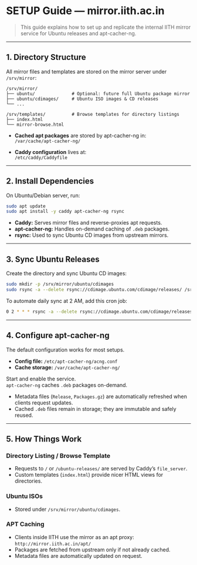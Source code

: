 # SETUP Guide — mirror.iith.ac.in

> This guide explains how to set up and replicate the internal IITH mirror service for Ubuntu releases and apt-cacher-ng.  

---

## 1. Directory Structure

All mirror files and templates are stored on the mirror server under `/srv/mirror`:

```
/srv/mirror/
├── ubuntu/              # Optional: future full Ubuntu package mirror
├── ubuntu/cdimages/     # Ubuntu ISO images & CD releases
└── ...

/srv/templates/          # Browse templates for directory listings
├── index.html
└── mirror-browse.html
```

- **Cached apt packages** are stored by apt-cacher-ng in:  
  `/var/cache/apt-cacher-ng/`

- **Caddy configuration** lives at:  
  `/etc/caddy/Caddyfile`

---

## 2. Install Dependencies

On Ubuntu/Debian server, run:

```bash
sudo apt update
sudo apt install -y caddy apt-cacher-ng rsync
```

- **Caddy:** Serves mirror files and reverse-proxies apt requests.
- **apt-cacher-ng:** Handles on-demand caching of `.deb` packages.
- **rsync:** Used to sync Ubuntu CD images from upstream mirrors.

---

## 3. Sync Ubuntu Releases

Create the directory and sync Ubuntu CD images:

```bash
sudo mkdir -p /srv/mirror/ubuntu/cdimages
sudo rsync -a --delete rsync://cdimage.ubuntu.com/cdimage/releases/ /srv/mirror/ubuntu/cdimages/
```

To automate daily sync at 2 AM, add this cron job:

```bash
0 2 * * * rsync -a --delete rsync://cdimage.ubuntu.com/cdimage/releases/ /srv/mirror/ubuntu/cdimages/
```

---

## 4. Configure apt-cacher-ng

The default configuration works for most setups.

- **Config file:** `/etc/apt-cacher-ng/acng.conf`
- **Cache storage:** `/var/cache/apt-cacher-ng/`

Start and enable the service.  
`apt-cacher-ng` caches `.deb` packages on-demand.

- Metadata files (`Release`, `Packages.gz`) are automatically refreshed when clients request updates.
- Cached `.deb` files remain in storage; they are immutable and safely reused.

---

## 5. How Things Work

### Directory Listing / Browse Template

- Requests to `/` or `/ubuntu-releases/` are served by Caddy’s `file_server`.
- Custom templates (`index.html`) provide nicer HTML views for directories.

### Ubuntu ISOs

- Stored under `/srv/mirror/ubuntu/cdimages`.

### APT Caching

- Clients inside IITH use the mirror as an apt proxy:  
  `http://mirror.iith.ac.in/apt/`
- Packages are fetched from upstream only if not already cached.
- Metadata files are automatically updated on request.